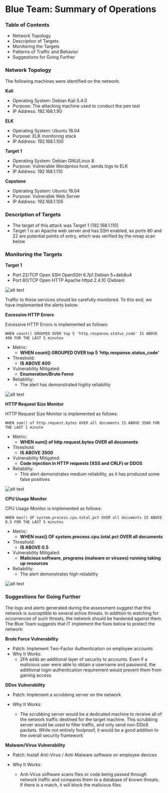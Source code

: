 # Blue Team: Summary of Operations

### Table of Contents
- Network Topology
- Description of Targets
- Monitoring the Targets
- Patterns of Traffic and Behavior
- Suggestions for Going Further

### Network Topology
The following machines were identified on the network:

**Kali**
- Operating System: Debian Kali 5.4.0
- Purpose: The attacking machine used to conduct the pen test
- IP Address: 192.168.1.90

**ELK**
- Operating System: Ubuntu 18.04
- Purpose: ELK monitoring stack
- IP Address: 192.168.1.100

**Target 1**
- Operating System: Debian GNU/Linux 8
- Purpose: Vulnerable Wordpress host, sends logs to ELK
- IP Address: 192.168.1.110

**Capstone**
- Operating System: Ubuntu 18.04
- Purpose: Vulnerable Web Server
- IP Address: 192.168.1.105

### Description of Targets

- The target of this attack was Target 1 (192.168.1.110)
- Target 1 is an Apache web server and has SSH enabled, so ports 80 and 22 are potential points of entry, which was verified by the nmap scan below 

### Monitoring the Targets

**Target 1**
- Port 22/TCP 	Open 	SSH	OpenSSH 6.7p1 Debian 5+deb8u4
- Port 80/TCP 	Open 	HTTP	Apache httpd 2.4.10 (Debian)

![alt text](https://github.com/carlwarnberg/Project-3/blob/main/Images/Nmap-Scan.png)

Traffic to these services should be carefully monitored. To this end, we have implemented the alerts below:

**Excessive HTTP Errors**

Excessive HTTP Errors is implemented as follows:

`WHEN count() GROUPED OVER top 5 'http.response.status_code' IS ABOVE 400 FOR THE LAST 5 minutes`

-  Metric: 
    - **WHEN count() GROUPED OVER top 5 ‘http.response.status_code’**
- Threshold: 
    - **IS ABOVE 400**
- Vulnerability Mitigated:
    - **Enumeration/Brute Force**
- Reliability: 
    - The alert has demonstrated highly reliability 

![alt text](https://github.com/carlwarnberg/Project-3/blob/main/Images/HTTP-Errors-alert.png)

**HTTP Request Size Monitor**

HTTP Request Size Monitor is implemented as follows:

`WHEN sum() of http.request.bytes OVER all documents IS ABOVE 3500 FOR THE LAST 1 minute`

- Metric: 
    - **WHEN sum() of http.request.bytes OVER all documents**
- Threshold: 
    - **IS ABOVE 3500**
- Vulnerability Mitigated: 
    - **Code injection in HTTP requests (XSS and CRLF) or DDOS**
- Reliability:
    - This alert demonstrates medium reliability, as it has produced some false positives

![alt text](https://github.com/carlwarnberg/Project-3/blob/main/Images/HTTP-Request-size-alert.png)

**CPU Usage Monitor**

CPU Usage Monitor is implemented as follows:

`WHEN max() OF system.process.cpu.total.pct OVER all documents IS ABOVE 0.5 FOR THE LAST 5 minutes`

- Metric: 
    - **WHEN max() OF system.process.cpu.total.pct OVER all documents**
- Threshold: 
    - **IS ABOVE 0.5**
- Vulnerability Mitigated: 
    - **Malicious software, programs (malware or viruses) running taking up resources**
- Reliability: 
    - The alert demonstrates high reliability 

![alt text](https://github.com/carlwarnberg/Project-3/blob/main/Images/CPU-Usage-alert.png)

### Suggestions for Going Further

The logs and alerts generated during the assessment suggest that this network is susceptible to several active threats. In addition to watching for occurrences of such threats, the network should be hardened against them. The Blue Team suggests that IT implement the fixes below to protect the network:

**Brute Force Vulnerability**
- Patch: Implement Two-Factor Authentication on employee accounts
- Why It Works: 
    - 2FA adds an additional layer of security to accounts. Even if a malicious user were able to obtain a username and password, the additional login authentication requirement would prevent them from gaining access
    
**DDos Vulnerability**
- Patch: Implement a scrubbing server on the network
   
- Why It Works:
    - The scrubbing server would be a dedicated machine to receive all of the network traffic destined for the target machine. This scrubbing server would be used to filter traffic, and only send non-DDoS packets. While not entirely foolproof, it would be a good addition to the overall security framework  

**Malware/Virus Vulnerability**
- Patch: Install Anti-Virus / Anti-Malware software on employee devices
  
- Why It Works: 
    - Anti-Virus software scans files or code being passed through network traffic and compares them to a database of known threats. If there is a match, it will block the malicious files
